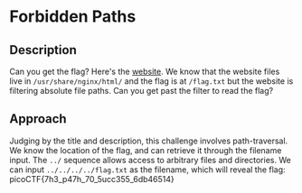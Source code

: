 # Forbidden Paths

## Description

Can you get the flag?
Here's the [website](http://saturn.picoctf.net:50363/).
We know that the website files live in `/usr/share/nginx/html/` and the flag is at `/flag.txt` but the website is filtering absolute file paths. Can you get past the filter to read the flag?

## Approach

Judging by the title and description, this challenge involves path-traversal. We know the location of the flag, and can retrieve it through the filename input. The `../` sequence allows access to arbitrary files and directories. We can input `../../../../flag.txt` as the filename, which will reveal the flag: picoCTF{7h3_p47h_70_5ucc355_6db46514}

